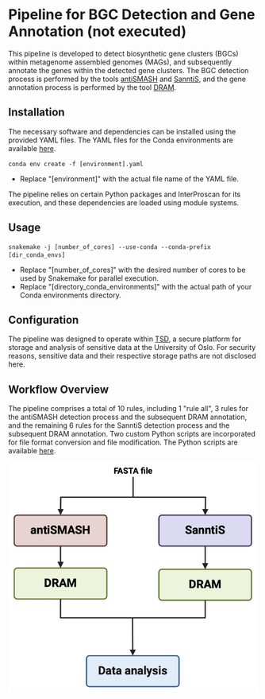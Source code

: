 # Pipeline for BGC Detection and Gene Annotation (not executed)

This pipeline is developed to detect biosynthetic gene clusters (BGCs) within metagenome assembled genomes (MAGs), and subsequently annotate the genes within the detected gene clusters. The BGC detection process is performed by the tools [antiSMASH](https://github.com/antismash/antismash) and [SanntiS](https://github.com/Finn-Lab/SanntiS), and the gene annotation process is performed by the tool [DRAM](https://github.com/WrightonLabCSU/DRAM).


## Installation

The necessary software and dependencies can be installed using the provided YAML files. The YAML files for the Conda environments are available [here](https://github.com/Rounge-lab/Identification-of-pks-positive-bacterial-genomes-in-CRCbiome/tree/main/pipeline1/envs).
```
conda env create -f [environment].yaml
```
- Replace "[environment]" with the actual file name of the YAML file.

The pipeline relies on certain Python packages and InterProscan for its execution, and these dependencies are loaded using module systems.


## Usage

```
snakemake -j [number_of_cores] --use-conda --conda-prefix [dir_conda_envs]
```
- Replace "[number_of_cores]" with the desired number of cores to be used by Snakemake for parallel execution.
- Replace "[directory_conda_environments]" with the actual path of your Conda environments directory.


## Configuration

The pipeline was designed to operate within [TSD](https://www.uio.no/english/services/it/research/sensitive-data/index.html), a secure platform for storage and analysis of sensitive data at the University of Oslo. For security reasons, sensitive data and their respective storage paths are not disclosed here. 


## Workflow Overview

The pipeline comprises a total of 10 rules, including 1 "rule all", 3 rules for the antiSMASH detection process and the subsequent DRAM annotation, and the remaining 6 rules for the SanntiS detection process and the subsequent DRAM annotation. Two custom Python scripts are incorporated for file format conversion and file modification. The Python scripts are available [here](https://github.com/Rounge-lab/Identification-of-pks-positive-bacterial-genomes-in-CRCbiome/tree/main/pipeline1/scripts).

![pipeline](../figures/antismash_sanntis_dram.png)
